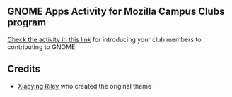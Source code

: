 
## GNOME Apps Activity for Mozilla Campus Clubs program

[Check the activity in this link](https://megford.github.io/gnome-meeting-4/) for introducing your club members to contributing to GNOME


## Credits
- [Xiaoying Riley](https://twitter.com/3rdwave_themes) who created the original theme
